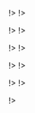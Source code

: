 <!agenda|title=ESUG 2022 agenda

<!day|start=22 aout 2022

<!segment|start=9:30

<!break|subject=Welcome&length=30&room=Amphi!>

<!talk|subject=PharoJS&length=45&author=N. BOURAQADI and D. MASON&room=Amphi!>
<!talk|subject=eXtreme Programming&length=45&author=V. BLONDEAU and F. CANIPA&room=Amphi!>
<!talk|subject=Grafoscopio&length=30&author=O. LUNA&room=Amphi!>

<!break|subject=Lunch&length=120&room=Amphi!>

<!talk|subject=Microdown&length=45&author=S. DUCASSE and K. OSTERBYE&room=Amphi!>
<!talk|subject=Pharo-IA&length=30&author=S. MONTANO and O. ZAITSEV&room=Amphi!>
<!talk|subject=First Class Variables as Annotations&length=30&author=M. DENKER and N. HARTL&room=Amphi!>

<!break|subject=Coffee Break&length=30&room=Amphi!>

<!talk|subject=Lepiter: Moldable Knowledge platform&length=45&author=A. CHIS&room=Amphi!>

<!break|subject=Award Competition&length=120&room=Amphi!>
<!break|subject=Live Music Show&length=60&room=Amphi!>

!>
!>

<!day|start=23 aout 2022

<!segment|start=9:15
<!talk|subject=Pharo 10&length=45&author=S. DUCASSE&room=Amphi!>

<!break|subject=Coffee Break&length=30&room=Amphi!>

<!talk|subject=Roassal3 updates&length=45&author=M. TORRES&room=Amphi!>
<!talk|subject=Application Development with Pharo&length=45&author=P. TESONE and G. POLITO&room=Amphi!>

<!break|subject=Lunch&length=120&room=Amphi!>

<!talk|subject=Visual Studio Code as a Smalltal IDE&length=30&author=J. FOSTER&room=Amphi!>
<!talk|subject=Bloc for Pharo: object-oriented UI foundations&length=45&author=M. DIAS and P. TESONE&room=Amphi!>
<!talk|subject=Pharo Pro&length=30&author=N. HARTL And M. DENKER&room=Amphi!>

<!break|subject=Coffee Break&length=30&room=Amphi!>

<!talk|subject=Deploying and Scaling Pharo with a Database in pratice&length=45&author=N. HARTI&room=Amphi!>
<!break|subject=Show us your projects&length=60&room=Amphi!>
!>
!>

<!day|start=24 aout 2022

<!segment|start=9:15
<!talk|subject=Gemtalk Update&length=45&author=N. GREEN&room=Amphi!>

<!break|subject=Coffee Break&length=30&room=Amphi!>

<!talk|subject=Digitize your process with Apptive Grid&length=30&author=N. HARTL&room=Amphi!>
<!talk|subject=Polymath&length=30&author=O. ZAITSEV&room=Amphi!>
<!talk|subject=Moose: Modular Analyses&length=30&author=S. LABSARI&room=Amphi!>

<!break|subject=Lunch&length=120&room=Amphi!>

<!talk|subject=Functional Smalltalk&length=30&author=D. MASON&room=Amphi!>
<!talk|subject=Pharo-IA hands-on: object-oriented UI foundations&length=180&author=S. JORDAN MONTANO and O. ZAYSTEV&room=Amphi!>

<!break|subject=Social Event&length=300&room=Amphi!>
!>
!>

<!day|start=25 aout 2022

<!segment|start=9:15

<!talk|subject=Glamourous Toolkit&length=45&author=A. CHIS and V. HELLER&room=Amphi!>
<!break|subject=Coffee Break&length=30&room=Amphi!>

<!talk|subject=Live Coding Music&length=30&author=D. CIPRIANI&room=Amphi!>
<!talk|subject=Webside&length=30&author=G. AMARAL&room=Amphi!>
<!talk|subject=GUI-Testing Smalltalk-AJAX web applications with Selenium 4&length=30&author=C. HARLE&room=Amphi!>

<!break|subject=Lunch&length=120&room=Amphi!>

<!talk|subject=Improving Snapshots on Pharo&length=45&author=P. TESONE and G. POLITO&room=Amphi!>
<!talk|subject=Working with Remote Images&length=45&author=A. GRANT&room=Amphi!>

<!break|subject=Coffee Break&length=30&room=Amphi!>
<!talk|subject=Counting sheeps&length=30&author=A. SYREL&room=Amphi!>

<!break|subject=Show us your projects&length=60&room=Amphi!>
!>
!>

<!day|start=26 aout 2022

<!segment|start=9:15
<!talk|subject=re:mobidyc&length=45&author=T. ODA&room=Amphi!>

<!break|subject=Coffee Break&length=30&room=Amphi!>

<!talk|subject=Building an IDE in GT&length=30&author=V. HELLER&room=Amphi!>

<!talk|subject=Contributing to Pharo&length=30&author=S. DUCASSE&room=Amphi!>

<!break|subject=Lunch&length=120&room=Amphi!>
!>
!>

!>
